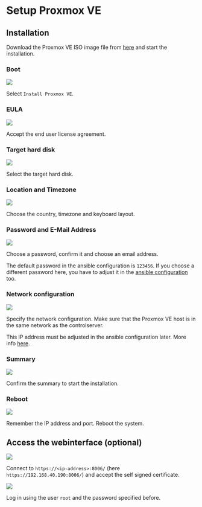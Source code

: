# Setup Proxmox VE

## Installation
Download the Proxmox VE ISO image file from [here](https://www.proxmox.com/de/downloads/category/iso-images-pve) and start the installation.

### Boot
![](./assets/images/setup-proxmox/1.png)

Select `Install Proxmox VE`.

### EULA
![](./assets/images/setup-proxmox/2.png)

Accept the end user license agreement.

### Target hard disk
![](./assets/images/setup-proxmox/3.png)

Select the target hard disk.

### Location and Timezone
![](./assets/images/setup-proxmox/4.png)

Choose the country, timezone and keyboard layout.

### Password and E-Mail Address
![](./assets/images/setup-proxmox/5.png)

Choose a password, confirm it and choose an email address.

The default password in the ansible configuration is `123456`.
If you choose a different password here, you have to adjust it in the
[ansible configuration](ansible-configuration.md#host-and-password) too.

### Network configuration
![](./assets/images/setup-proxmox/6.png)

Specify the network configuration.
Make sure that the Proxmox VE host is in the same network as the controlserver.

This IP address must be adjusted in the ansible configuration later.
More info [here](ansible-configuration.md#proxmox).

### Summary
![](./assets/images/setup-proxmox/7.png)

Confirm the summary to start the installation.

### Reboot
![](./assets/images/setup-proxmox/8.png)

Remember the IP address and port. Reboot the system.

## Access the webinterface (optional)
![](./assets/images/setup-proxmox/9.png)

Connect to `https://<ip-address>:8006/` (here `https://192.168.40.190:8006/`) and accept the self signed certificate.

![](./assets/images/setup-proxmox/10.png)

Log in using the user `root` and the password specified before.
